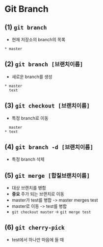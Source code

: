 # Git Branch



## (1) `git branch`

- 현재 저장소의 branch의 목록

```
* master
```



## (2) `git branch [브랜치이름]`

- 새로운 branch를 생성

```
* master
  text
```



## (3) `git checkout [브랜치이름]`

- 특정 branch로 이동

```
  master
* text
```



## (4) `git branch -d [브랜치이름]`

-  특정 branch 삭제



## (5) `git merge [합칠브랜치이름]`

- 대상 브랜치를 병합
- **중요** 주가 되는 브랜치로 이동
- master가 test를 병합 -> master merges test
- master로 이동 -> test를 병합
- `git checkout master` -> `git merge test`

## (6) `git cherry-pick`

- test에서 하나만 마음에 들 때 